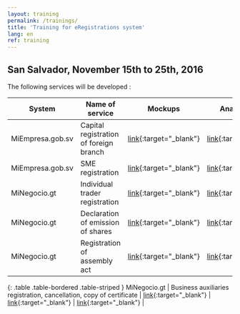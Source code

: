 ```yaml
---
layout: training
permalink: /trainings/
title: 'Training for eRegistrations system'
lang: en
ref: training
---
```


## San Salvador, November 15th to 25th, 2016

The following services will be developed : 

System | Name of service | Mockups | Analysis BPA | Diagram
--- | --- | --- | --- |--- 
MiEmpresa.gob.sv | Capital registration of foreign branch | [link](https://dadd7a.axshare.com/#p=guide){:target="_blank"} | [link](https://docs.google.com/document/d/10H-GeCcE591dXQTuzyScWl44dwNZC6s07tyqGWbCRtg/edit?usp=sharing){:target="_blank"} | [link](https://docs.google.com/spreadsheets/d/10j7_xSinyGSeowS-co4ltNkXtrvPMhSK8Hp5mKM9Yr4/edit?usp=sharing){:target="_blank"} | 
MiEmpresa.gob.sv | SME registration | [link](https://w14glk.axshare.com/#p=guide){:target="_blank"} | [link](https://docs.google.com/document/d/1-B-huszzTx5kesEPx0w5pTLDbZuVeixHrbkhek7lefU/edit?usp=sharing){:target="_blank"} | [link](https://docs.google.com/spreadsheets/d/1A8PgGaP0bRXKUfkTYNFvAZbTp6q6P48UUlFLF4xBDTg/edit?usp=sharing){:target="_blank"} |
MiNegocio.gt | Individual trader registration| [link](https://6rg64n.axshare.com/#p=guide){:target="_blank"} | [link](https://docs.google.com/document/d/17dhdSjxy6EHvbNy4rPAn8ne4C-e9HpN_QR0He9MupWM/edit?usp=sharing){:target="_blank"} | [link](){:target="_blank"} |
MiNegocio.gt | Declaration of emission of shares | [link](){:target="_blank"} | [link](){:target="_blank"} | [link](){:target="_blank"} |
MiNegocio.gt | Registration of assembly act | [link](){:target="_blank"} | [link](){:target="_blank"} | [link](){:target="_blank"} |
{: .table .table-bordered .table-striped }
MiNegocio.gt | Business auxiliaries registration, cancellation, copy of certificate | [link](){:target="_blank"} | [link](){:target="_blank"} | [link](){:target="_blank"} |



<!---
----------------------

## Other trainings

{% assign trainings = site.trainings | where: "lang", page.lang | where: "category", "training" | sort: "number" %}

{% for training in trainings %}
<table class="table table-bordered table-striped table-info">
  <tbody>
    <tr>
      <td style="width: 25%"><a href="{{ training.url }}">{{ site.training-pages.title.single[page.lang]}} {{ training.number }}</a></td>
      <td>{{ training.title }}{% if training.level %} - {{ site.training-pages.sections.level[page.lang]}} {{ training.level }}{% endif %}</td>
    </tr>
    <tr>
      <td>{{ site.training-pages.sections.objectives[page.lang]}}</td>
      <td>{{ training.objectives | markdownify }}</td>
    </tr>
    <tr>
      <td>{{ site.training-pages.sections.duration[page.lang]}}</td>
      <td>{{ training.duration }}</td>
    </tr>
  </tbody>
</table>
{% endfor %}

--->
